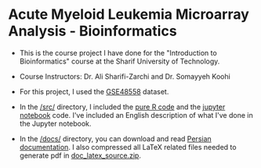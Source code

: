 # Acute Myeloid Leukemia Microarray Analysis - Bioinformatics



* This is the course project I have done for the "Introduction to Bioinformatics" course at the Sharif University of Technology.

* Course Instructors: Dr. Ali Sharifi-Zarchi and Dr. Somayyeh Koohi

* For this project, I used the [GSE48558](https://www.ncbi.nlm.nih.gov/geo/query/acc.cgi?acc=GSE48558) dataset.

* In the [/src/](https://github.com/titansarus/Bioinformatics-Microarray-Analysis-AML/tree/main/src) directory, I included the [pure R code](https://github.com/titansarus/Bioinformatics-Microarray-Analysis-AML/blob/main/src/main.R) and the [jupyter notebook](https://github.com/titansarus/Bioinformatics-Microarray-Analysis-AML/blob/main/src/Project.ipynb) code. I've included an English description of what I've done in the Jupyter notebook.

* In the [/docs/](https://github.com/titansarus/Bioinformatics-Microarray-Analysis-AML/tree/main/docs) directory, you can download and read [Persian documentation](https://github.com/titansarus/Bioinformatics-Microarray-Analysis-AML/blob/main/docs/Project.pdf). I also compressed all LaTeX related files needed to generate pdf in [doc_latex_source.zip](https://github.com/titansarus/Bioinformatics-Microarray-Analysis-AML/blob/main/docs/doc_latex_source.zip).
